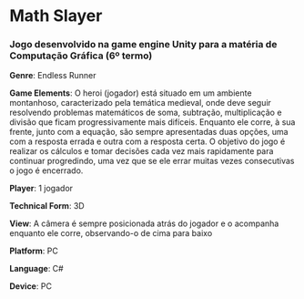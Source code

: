 # Math Slayer
### Jogo desenvolvido na game engine Unity para a matéria de Computação Gráfica (6º termo)

__Genre__: Endless Runner

__Game Elements__: O heroi (jogador) está situado em um ambiente montanhoso, caracterizado pela temática medieval, onde deve seguir resolvendo problemas matemáticos de soma, subtração, multiplicação e divisão que ficam progressivamente mais difíceis. Enquanto ele corre, à sua frente, junto com a equação, são sempre apresentadas duas opções, uma com a resposta errada e outra com a resposta certa. O objetivo do jogo é realizar os cálculos e tomar decisões cada vez mais rapidamente para continuar progredindo, uma vez que se ele errar muitas vezes consecutivas o jogo é encerrado.

__Player__: 1 jogador

__Technical Form__: 3D

__View__: A câmera é sempre posicionada atrás do jogador e o acompanha enquanto ele corre, observando-o de cima para baixo

__Platform__: PC

__Language__: C#

__Device__: PC
